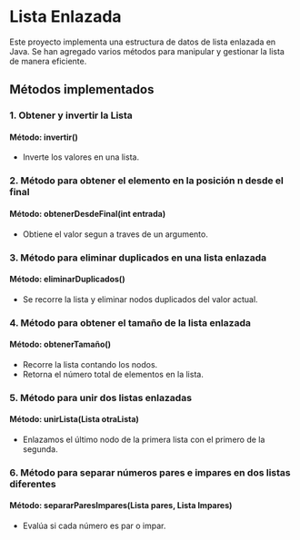 # Lista Enlazada

Este proyecto implementa una estructura de datos de lista enlazada en Java. Se han agregado varios métodos para manipular y gestionar la lista de manera eficiente.

## Métodos implementados 

### 1. Obtener y invertir la Lista
 #### Método: invertir()
- Inverte los valores en una lista.
### 2. Método para obtener el elemento en la posición n desde el final
 #### Método: obtenerDesdeFinal(int entrada)
- Obtiene el valor segun a traves de un argumento.
### 3. Método para eliminar duplicados en una lista enlazada
 #### Método: eliminarDuplicados()
- Se recorre la lista y eliminar nodos duplicados del valor actual.
### 4. Método para obtener el tamaño de la lista enlazada
 #### Método: obtenerTamaño()
 - Recorre la lista contando los nodos.
 - Retorna el número total de elementos en la lista.
### 5. Método para unir dos listas enlazadas
 #### Método: unirLista(Lista otraLista)
 - Enlazamos el último nodo de la primera lista con el primero de la segunda.
### 6. Método para separar números pares e impares en dos listas diferentes
#### Método: separarParesImpares(Lista pares, Lista Impares)
- Evalúa si cada número es par o impar.
